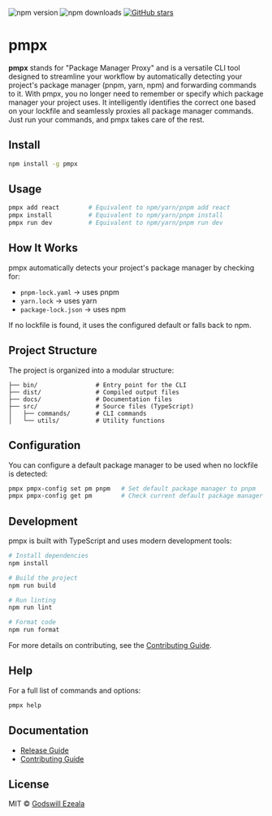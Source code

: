 ![npm version](https://img.shields.io/npm/v/pmpx)
![npm downloads](https://img.shields.io/npm/dw/pmpx)
[![GitHub stars](https://img.shields.io/github/stars/Bobbyjsx/pmpx?style=social)](https://github.com/Bobbyjsx/pmpx)


# pmpx

**pmpx** stands for "Package Manager Proxy" and is a versatile CLI tool designed to streamline your workflow by automatically detecting your project's package manager (pnpm, yarn, npm) and forwarding commands to it. With pmpx, you no longer need to remember or specify which package manager your project uses. It intelligently identifies the correct one based on your lockfile and seamlessly proxies all package manager commands. Just run your commands, and pmpx takes care of the rest.

## Install

```bash
npm install -g pmpx
```

## Usage

```bash
pmpx add react        # Equivalent to npm/yarn/pnpm add react
pmpx install          # Equivalent to npm/yarn/pnpm install
pmpx run dev          # Equivalent to npm/yarn/pnpm run dev
```

## How It Works

pmpx automatically detects your project's package manager by checking for:
- `pnpm-lock.yaml` → uses pnpm
- `yarn.lock` → uses yarn
- `package-lock.json` → uses npm

If no lockfile is found, it uses the configured default or falls back to npm.

## Project Structure

The project is organized into a modular structure:
```
├── bin/                # Entry point for the CLI
├── dist/               # Compiled output files
├── docs/               # Documentation files
├── src/                # Source files (TypeScript)
│   ├── commands/       # CLI commands
│   └── utils/          # Utility functions
```

## Configuration

You can configure a default package manager to be used when no lockfile is detected:

```bash
pmpx pmpx-config set pm pnpm   # Set default package manager to pnpm
pmpx pmpx-config get pm        # Check current default package manager
```

## Development

pmpx is built with TypeScript and uses modern development tools:

```bash
# Install dependencies
npm install

# Build the project
npm run build

# Run linting
npm run lint

# Format code
npm run format
```

For more details on contributing, see the [Contributing Guide](docs/CONTRIBUTING.md).

## Help

For a full list of commands and options:

```bash
pmpx help
```

## Documentation
- [Release Guide](docs/RELEASING.md)
- [Contributing Guide](docs/CONTRIBUTING.md)

## License

MIT © [Godswill Ezeala](https://github.com/Bobbyjsx)
